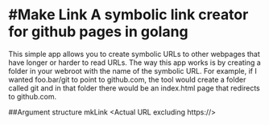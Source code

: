 #Make Link
A symbolic link creator for github pages in golang
===
This simple app allows you to create symbolic URLs to other webpages that have longer or harder to read URLs. The way this app works is by creating a folder in your webroot with the name of the symbolic URL. For example, if I wanted foo.bar/git to point to github.com, the tool would create a folder called git and in that folder there would be an index.html page that redirects to github.com.

##Argument structure
mkLink <Symbolic name> <Actual URL excluding https://>